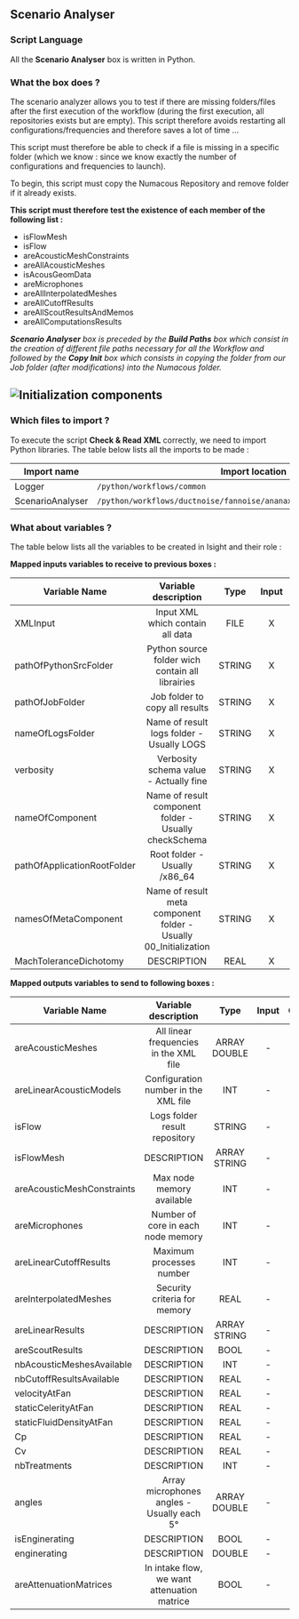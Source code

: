 ## Scenario Analyser
### Script Language

All the __Scenario Analyser__ box is written in Python.
### What the box does ?

The scenario analyzer allows you to test if there are missing folders/files after the first execution of the workflow (during the first execution, all repositories exists but are empty). This script therefore avoids restarting all configurations/frequencies and therefore saves a lot of time ...

This script must therefore be able to check if a file is missing in a specific folder (which we know  : since we know exactly the number of configurations and frequencies to launch).

To begin, this script must copy the Numacous Repository and remove folder if it already exists.

__This script must therefore test the existence of each member of the following list :__

- isFlowMesh
- isFlow
- areAcousticMeshConstraints
- areAllAcousticMeshes
- isAcousGeomData
- areMicrophones
- areAllInterpolatedMeshes
- areAllCutoffResults
- areAllScoutResultsAndMemos
- areAllComputationsResults

*__Scenario Analyser__ box is preceded by the __Build Paths__ box which consist in the creation of different file paths necessary for all the Workflow and followed by the __Copy Init__ box which consists in copying the folder from our Job folder (after modifications) into the Numacous folder.*

![Initialization components](https://user-images.githubusercontent.com/45098441/72733938-2e3ce800-3b99-11ea-9aef-180fca448d24.jpeg)
----------------------------


### Which files to import ?

To execute the script __Check & Read XML__ correctly, we need to import Python libraries.
The table below lists all the imports to be made :

| Import name | Import location |
| ------ | ------ |
| Logger | `/python/workflows/common` |
| ScenarioAnalyser | `/python/workflows/ductnoise/fannoise/ananax/ananax2d_canonical_intake` |

### What about variables ?

The table below lists all the variables to be created in Isight and their role :

__Mapped inputs variables to receive to previous boxes :__ 

| Variable Name | Variable description | Type | Input | Output |
| ------ | :------------: | :------: | :------: |  :------: |
| XMLInput | Input XML which contain all data | FILE | X |- |
| pathOfPythonSrcFolder | Python source folder wich contain all librairies | STRING | X |- |
| pathOfJobFolder | Job folder to copy all results | STRING | X | - |
| nameOfLogsFolder | Name of result logs folder - Usually LOGS | STRING | X | - |
| verbosity | Verbosity schema value - Actually fine | STRING | X | - |
| nameOfComponent | Name of result component folder - Usually checkSchema | STRING | X | - |
| pathOfApplicationRootFolder | Root folder - Usually /x86_64 | STRING | X | - |
| namesOfMetaComponent | Name of result meta component folder - Usually 00_Initialization | STRING | X | - |
| MachToleranceDichotomy | DESCRIPTION | REAL | X | - |


__Mapped outputs variables to send to following boxes :__

| Variable Name | Variable description | Type | Input | Output |
| ------ | :------------: | :------: | :------: |  :------: |
| areAcousticMeshes | All linear frequencies in the XML file | ARRAY DOUBLE | - | X |
| areLinearAcousticModels | Configuration number in the XML file | INT | - | X |
| isFlow | Logs folder result repository | STRING | - | X |
| isFlowMesh | DESCRIPTION | ARRAY STRING | - | X |
| areAcousticMeshConstraints | Max node memory available | INT | - | X |
| areMicrophones | Number of core in each node memory | INT | - | X |
| areLinearCutoffResults | Maximum processes number | INT | - | X |
| areInterpolatedMeshes | Security criteria for memory | REAL | - | X |
| areLinearResults | DESCRIPTION | ARRAY STRING | - | X |
| areScoutResults | DESCRIPTION | BOOL | - | X |
| nbAcousticMeshesAvailable | DESCRIPTION | INT | - | X |
| nbCutoffResultsAvailable | DESCRIPTION | REAL | - | X |
| velocityAtFan | DESCRIPTION | REAL | - | X |
| staticCelerityAtFan | DESCRIPTION | REAL | - | X |
| staticFluidDensityAtFan | DESCRIPTION | REAL | - | X |
| Cp | DESCRIPTION | REAL | - | X |
| Cv | DESCRIPTION | REAL | - | X |
| nbTreatments | DESCRIPTION | INT | - | X |
| angles | Array microphones angles - Usually each 5° | ARRAY DOUBLE | - | X |
| isEnginerating | DESCRIPTION | BOOL | - | X |
| enginerating | DESCRIPTION | DOUBLE | - | X |
| areAttenuationMatrices | In intake flow, we want attenuation matrice | BOOL | - | X |

